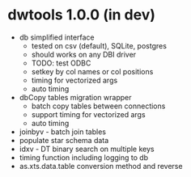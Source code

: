 # dwtools 1.0.0 (in dev)

* db simplified interface
  * tested on csv (default), SQLite, postgres
  * should works on any DBI driver
  * TODO: test ODBC
  * setkey by col names or col positions
  * timing for vectorized args
  * auto timing
* dbCopy tables migration wrapper
  * batch copy tables between connections
  * support timing for vectorized args
  * auto timing
* joinbyv - batch join tables
* populate star schema data
* idxv - DT binary search on multiple keys
* timing function including logging to db
* as.xts.data.table conversion method and reverse
